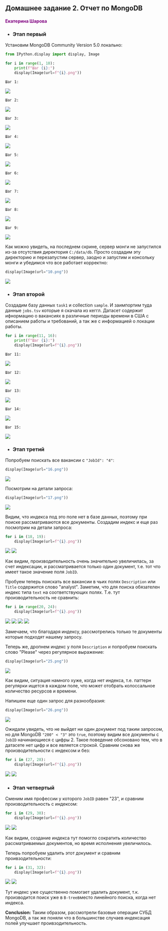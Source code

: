 ## Домашнее задание 2. Отчет по MongoDB

<font color="purple"><h4>Екатерина Шарова</h4></font>

- <h3>Этап первый</h3>

Установим MongoDB Community Version 5.0 локально:


```python
from IPython.display import display, Image
```


```python
for i in range(1, 10):
    print(f"Шаг {i}:")
    display(Image(url=f"{i}.png"))
```

    Шаг 1:



<img src="1.png"/>


    Шаг 2:



<img src="2.png"/>


    Шаг 3:



<img src="3.png"/>


    Шаг 4:



<img src="4.png"/>


    Шаг 5:



<img src="5.png"/>


    Шаг 6:



<img src="6.png"/>


    Шаг 7:



<img src="7.png"/>


    Шаг 8:



<img src="8.png"/>


    Шаг 9:



<img src="9.png"/>


Как можно увидеть, на последнем скрине, сервер монги не запустился из-за отсутствия директория `C:/data/db`. Просто создадим эту директорию и перезапустим сервер, заодно и запустим и консольку монги и убедимся что все работает корректно:


```python
display(Image(url="10.png"))
```


<img src="10.png"/>


- <h3>Этап второй</h3>

Создадим базу данных `task1` и collection `sample`. И заимпортим туда данные `jobs.tsv` которые я скачала из кеггл. Датасет содержит ифнормацию о вакансиях в различные периоды времени в США с описанием работы и требований, а так же с информацией о локации работы.


```python
for i in range(11, 16):
    print(f"Шаг {i}:")
    display(Image(url=f"{i}.png"))
```

    Шаг 11:



<img src="11.png"/>


    Шаг 12:



<img src="12.png"/>


    Шаг 13:



<img src="13.png"/>


    Шаг 14:



<img src="14.png"/>


    Шаг 15:



<img src="15.png"/>


- <h3>Этап третий</h3>

Попробуем поискать все вакансии с `"JobId": "4"`:


```python
display(Image(url="16.png"))
```


<img src="16.png"/>


Посмотрим на детали запроса:


```python
display(Image(url="17.png"))
```


<img src="17.png"/>


Видим, что индекса под это поле нет в базе данных, поэтому при поиске рассматриваются все документы. Создадим индекс и еще раз посмотрим на детали запроса:


```python
for i in (18, 19):
    display(Image(url=f"{i}.png"))
```


<img src="18.png"/>



<img src="19.png"/>


Как видим, производительность очень значительно увеличилась, за счет индексации, и рассматривается только один документ, т.е. тот что имеет такое значение поля `JobID`.

Пробуем теперь поискать все вакансии в чьих полях `Description` или `Title` содержится слово "analyst". Заметим, что для поиска обязателен индекс типа `text` на соответствующих полях. Т.е. тут производительность не сравнить:


```python
for i in range(20, 24):
    display(Image(url=f"{i}.png"))
```


<img src="20.png"/>



<img src="21.png"/>



<img src="22.png"/>



<img src="23.png"/>


Замечаем, что благодаря индексу, рассмотрелись только те документы которые подходят нашему запросу.

Теперь же, дропнем индекс у поля `Description` и попробуем поискать слово "Please" через регулярное выражение:


```python
display(Image(url="25.png"))
```


<img src="25.png"/>


Как видим, ситуация намного хуже, когда нет индекса, т.е. паттерн регулярки ищется в каждом поле, что может отобрать колоссальное количество ресурсов и времени.

Напишем еще один запрос для разнообразия:


```python
display(Image(url="26.png"))
```


<img src="26.png"/>


Ожидали увидеть, что не выйдет ни один документ под таким запросом, но для MongoDB `"200" < "3"` это `true`, поэтому видим все документы с `JobID` начинающиеся с цифры 2. Такое поведение обсоновано тем, что в датасете нет цифр и все является строкой. Сравним снова же производительности c индексом и без:


```python
for i in (27, 28):
    display(Image(url=f"{i}.png"))
```


<img src="27.png"/>



<img src="28.png"/>


- <h3>Этап четвертый</h3>

Сменим имя профессии у которого `JobID` равен "23", и сравним производительность с индексом:


```python
for i in (29, 30):
    display(Image(url=f"{i}.png"))
```


<img src="29.png"/>



<img src="30.png"/>


Как видим, создание индекса тут помогло сократить количество рассматриваемых документов, но время исполнения увеличилось.

Теперь попробуем удалить этот документ и сравним проивзодительности:


```python
for i in (31, 32):
    display(Image(url=f"{i}.png"))
```


<img src="31.png"/>



<img src="32.png"/>


Тут индекс уже существенно помогает удалить документ, т.к. производится поиск уже в `B-tree`вместо линейного поиска, когда нет индекса.

__Conclusion:__ Таким образом, рассмотрели базовые операции СУБД MongoDB, а так же поняли что в большинстве случаев индексация полей улучшает проивзодительность.


```python

```
